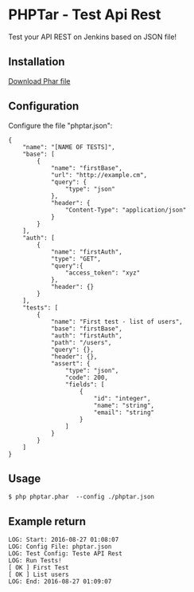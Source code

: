 
PHPTar - Test Api Rest
========================================

Test your API REST on Jenkins based on JSON file!

Installation
--------------------

[Download Phar file](https://raw.githubusercontent.com/00F100/phptar/master/dist/phptar.phar)

Configuration
--------------------

Configure the file "phptar.json":

```
{
	"name": "[NAME OF TESTS]",
	"base": [
		{
			"name": "firstBase",
			"url": "http://example.cm",
			"query": {
				"type": "json"
			},
			"header": {
				"Content-Type": "application/json"
			}
		}
	],
	"auth": [
		{
			"name": "firstAuth",
			"type": "GET",
			"query":{
				"access_token": "xyz"
			},
			"header": {}
		}
	],
	"tests": [
		{
			"name": "First test - list of users",
			"base": "firstBase",
			"auth": "firstAuth",
			"path": "/users",
			"query": {},
			"header": {},
			"assert": {
				"type": "json",
				"code": 200,
				"fields": [
					{
						"id": "integer",
						"name": "string",
						"email": "string"
					}
				]
			}
		}
	]
}
```

Usage
--------------------

```
$ php phptar.phar  --config ./phptar.json
```

Example return
--------------------

```
LOG: Start: 2016-08-27 01:08:07
LOG: Config File: phptar.json
LOG: Test Config: Teste API Rest
LOG: Run Tests!
[ OK ] First Test
[ OK ] List users
LOG: End: 2016-08-27 01:09:07
```